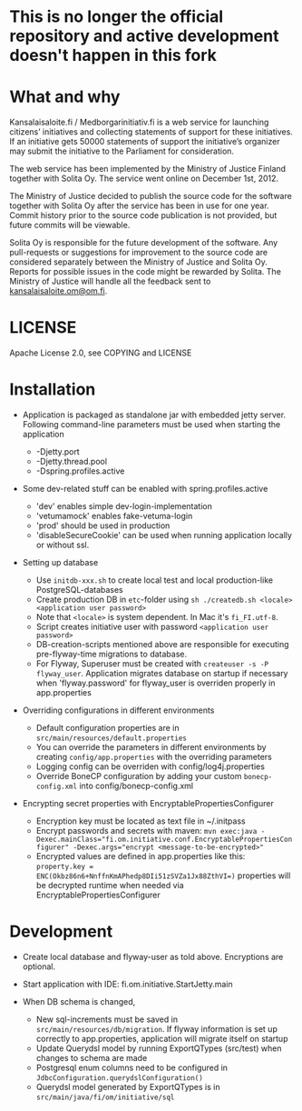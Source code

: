 # This is no longer the official repository and active development doesn't happen in this fork

# What and why

Kansalaisaloite.fi / Medborgarinitiativ.fi is a web service for launching citizens’ initiatives and collecting statements of support for these initiatives.  If an initiative gets 50000 statements of support the initiative’s organizer may submit the initiative to the Parliament for consideration.
 
The web service has been implemented by the Ministry of Justice Finland together with Solita Oy. The service went online on December 1st, 2012.

The Ministry of Justice decided to publish the source code for the software together with Solita Oy after the service has been in use for one year.
Commit history prior to the source code publication is not provided, but future commits will be viewable.

Solita Oy is responsible for the future development of the software. Any pull-requests or suggestions for improvement to the source code are considered separately between the Ministry of Justice and Solita Oy. Reports for possible issues in the code might be rewarded by Solita. The Ministry of Justice will handle all the feedback sent to kansalaisaloite.om@om.fi.

# LICENSE

Apache License 2.0, see COPYING and LICENSE

# Installation

* Application is packaged as standalone jar with embedded jetty server. Following command-line parameters must be used when starting the application
	* -Djetty.port
	* -Djetty.thread.pool
	* -Dspring.profiles.active

* Some dev-related stuff can be enabled with spring.profiles.active
    * 'dev' enables simple dev-login-implementation
    * 'vetumamock' enables fake-vetuma-login
    * 'prod' should be used in production
    * 'disableSecureCookie' can be used when running application locally or without ssl.

* Setting up database
	* Use `initdb-xxx.sh` to create local test and local production-like PostgreSQL-databases
	* Create production DB in `etc`-folder using `sh ./createdb.sh <locale> <application user password>`
	* Note that `<locale>` is system dependent. In Mac it's `fi_FI.utf-8`.
	* Script creates initiative user with password `<application user password>`
	* DB-creation-scripts mentioned above are responsible for executing pre-flyway-time migrations to database.
	* For Flyway, Superuser must be created with `createuser -s -P flyway_user`. Application migrates database on startup if necessary when 'flyway.password' for flyway_user is overriden properly in app.properties

* Overriding configurations in different environments 
	* Default configuration properties are in `src/main/resources/default.properties`
	* You can override the parameters in different environments by creating `config/app.properties` with the overriding parameters
	* Logging config can be overriden with config/log4j.properties
	* Override BoneCP configuration by adding your custom `bonecp-config.xml` into config/bonecp-config.xml

* Encrypting secret properties with EncryptablePropertiesConfigurer
	* Encryption key must be located as text file in ~/.initpass
	* Encrypt passwords and secrets with maven: `mvn exec:java -Dexec.mainClass="fi.om.initiative.conf.EncryptablePropertiesConfigurer" -Dexec.args="encrypt <message-to-be-encrypted>"`
	* Encrypted values are defined in app.properties like this: 
 	  `property.key = ENC(Okbz86n6+NnffnKmAPhedp8DIi51zSVZa1Jx88ZthVI=)`
 	  properties will be decrypted runtime when needed via EncryptablePropertiesConfigurer

# Development

* Create local database and flyway-user as told above. Encryptions are optional.

* Start application with IDE: fi.om.initiative.StartJetty.main

* When DB schema is changed, 
	* New sql-increments must be saved in `src/main/resources/db/migration`. If flyway information is set up correctly to app.properties, application will migrate itself on startup 
	* Update Querydsl model by running ExportQTypes (src/test) when changes to schema are made
	* Postgresql enum columns need to be configured in `JdbcConfiguration.querydslConfiguration()`
	* Querydsl model generated by ExportQTypes is in `src/main/java/fi/om/initiative/sql`
